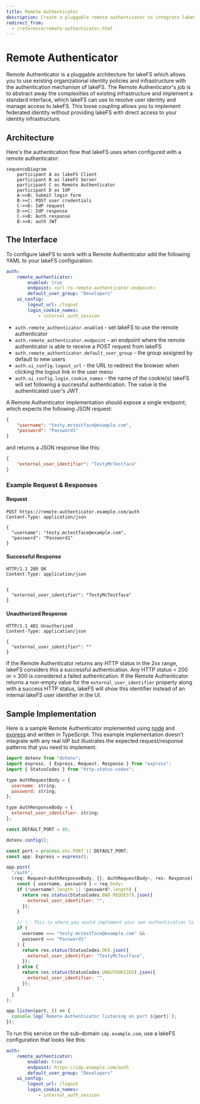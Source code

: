 ```yaml
---
title: Remote Authenticator
description: Create a pluggable remote authenticator to integrate lakeFS with your existing security infrastructure.
redirect_from:
  - /reference/remote-authenticator.html
---
```


# Remote Authenticator

Remote Authenticator is a pluggable architecture for lakeFS which allows you to use existing organizational identity policies and infrastructure with the authentication mechanism of lakeFS. The Remote Authenticator's job is to abstract away the complexities of existing infrastructure and implement a standard interface, which lakeFS can use to resolve user identity and manage access to lakeFS. This loose coupling allows you to implement federated identity without providing lakeFS with direct access to your identity infrastructure.

## Architecture

Here's the authentication flow that lakeFS uses when configured with a remote authenticator:

```mermaid
sequenceDiagram
    participant A as lakeFS Client
    participant B as lakeFS Server
    participant C as Remote Authenticator
    participant D as IdP
    A->>B: Submit login form
    B->>C: POST user credentials
    C->>D: IdP request
    D->>C: IdP response
    C->>B: Auth response
    B->>A: auth JWT
```

## The Interface

To configure lakeFS to work with a Remote Authenticator add the following YAML to your lakeFS configuration:

```yaml
auth:
    remote_authenticator:
        enabled: true
        endpoint: <url-to-remote-authenticator-endpoint>
        default_user_group: "Developers"
    ui_config:
        logout_url: /logout
        login_cookie_names:
            - internal_auth_session
```

- `auth.remote_authenticator.enabled` - set lakeFS to use the remote authenticator
- `auth.remote_authenticator.endpoint` - an endpoint where the remote authenticator is able to receive a POST request from lakeFS
- `auth.remote_authenticator.default_user_group` - the group assigned by default to new users
- `auth.ui_config.logout_url` - the URL to redirect the browser when clicking the logout link in the user menu
- `auth.ui_config.login_cookie_names` - the name of the cookie(s) lakeFS will set following a successful authentication. The value is the authenticated user's JWT

A Remote Authenticator implementation should expose a single endpoint, which expects the following JSON request:

```json
{
    "username": "testy.mctestface@example.com",
    "password": "Password1"
}
```

and returns a JSON response like this:

```json
{
    "external_user_identifier": "TestyMcTestface"
}
```

### Example Request & Responses

#### Request

```http
POST https://remote-authenticator.example.com/auth
Content-Type: application/json

{
  "username": "testy.mctestface@example.com",
  "password": "Password1"
}
```

#### Successful Response
```http
HTTP/1.1 200 OK
Content-Type: application/json


{
  "external_user_identifier": "TestyMcTestface"
}
```

#### Unauthorized Response
```http
HTTP/1.1 401 Unauthorized
Content-Type: application/json

{
  "external_user_identifier": ""
}
```

If the Remote Authenticator returns any HTTP status in the 2xx range, lakeFS considers this a successful authentication. Any HTTP status < 200 or > 300 is considered a failed authentication. If the Remote Authenticator returns a non-empty value for the `external_user_identifier` property along with a success HTTP status, lakeFS will show this identifier instead of an internal lakeFS user identifier in the UI.

## Sample Implementation

Here is a sample Remote Authenticator implemented using [node](https://nodejs.org/) and [express](https://expressjs.com/) and written in TypeScript. This example implementation doesn't integrate with any real IdP but illustrates the expected request/response patterns that you need to implement.

```javascript
import dotenv from "dotenv";
import express, { Express, Request, Response } from "express";
import { StatusCodes } from "http-status-codes";

type AuthRequestBody = {
  username: string;
  password: string;
};

type AuthResponseBody = {
  external_user_identifier: string;
};

const DEFAULT_PORT = 80;

dotenv.config();

const port = process.env.PORT || DEFAULT_PORT;
const app: Express = express();

app.post(
  "/auth",
  (req: Request<AuthResponseBody, {}, AuthRequestBody>, res: Response) => {
    const { username, password } = req.body;
    if (!username?.length || !password?.length) {
      return res.status(StatusCodes.BAD_REQUEST).json({
        external_user_identifier: "",
      });
    }

    // 👇🏻 This is where you would implement your own authentication logic
    if (
      username === "testy.mctestface@example.com" &&
      password === "Password1"
    ) {
      return res.status(StatusCodes.OK).json({
        external_user_identifier: "TestyMcTestface",
      });
    } else {
      return res.status(StatusCodes.UNAUTHORIZED).json({
        external_user_identifier: "",
      });
    }
  }
);

app.listen(port, () => {
  console.log(`Remote Authenticator listening on port ${port}`);
});
```

To run this service on the sub-domain `idp.example.com`, use a lakeFS configuration that looks like this:

```yaml
auth:
    remote_authenticator:
        enabled: true
        endpoint: https://idp.example.com/auth
        default_user_group: "Developers"
    ui_config:
        logout_url: /logout
        login_cookie_names:
            - internal_auth_session
```

